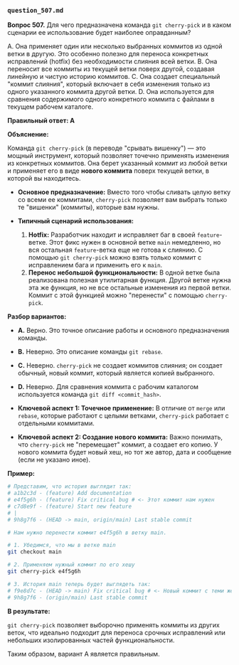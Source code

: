### `question_507.md`

**Вопрос 507.** Для чего предназначена команда `git cherry-pick` и в каком сценарии ее использование будет наиболее оправданным?

A. Она применяет один или несколько выбранных коммитов из одной ветки в другую. Это особенно полезно для переноса конкретных исправлений (hotfix) без необходимости слияния всей ветки.
B. Она переносит все коммиты из текущей ветки поверх другой, создавая линейную и чистую историю коммитов.
C. Она создает специальный "коммит слияния", который включает в себя изменения только из одного указанного коммита другой ветки.
D. Она используется для сравнения содержимого одного конкретного коммита с файлами в текущем рабочем каталоге.

**Правильный ответ: A**

**Объяснение:**

Команда `git cherry-pick` (в переводе "срывать вишенку") — это мощный инструмент, который позволяет точечно применять изменения из конкретных коммитов. Она берет указанный коммит из любой ветки и применяет его в виде **нового коммита** поверх текущей ветки, в которой вы находитесь.

*   **Основное предназначение:** Вместо того чтобы сливать целую ветку со всеми ее коммитами, `cherry-pick` позволяет вам выбрать только те "вишенки" (коммиты), которые вам нужны.

*   **Типичный сценарий использования:**
    1.  **Hotfix:** Разработчик находит и исправляет баг в своей `feature`-ветке. Этот фикс нужен в основной ветке `main` немедленно, но вся остальная `feature`-ветка еще не готова к слиянию. С помощью `git cherry-pick` можно взять только коммит с исправлением бага и применить его к `main`.
    2.  **Перенос небольшой функциональности:** В одной ветке была реализована полезная утилитарная функция. Другой ветке нужна эта же функция, но не все остальные изменения из первой ветки. Коммит с этой функцией можно "перенести" с помощью `cherry-pick`.

**Разбор вариантов:**
*   **A.** Верно. Это точное описание работы и основного предназначения команды.
*   **B.** Неверно. Это описание команды `git rebase`.
*   **C.** Неверно. `cherry-pick` не создает коммитов слияния; он создает обычный, новый коммит, который является копией выбранного.
*   **D.** Неверно. Для сравнения коммита с рабочим каталогом используется команда `git diff <commit_hash>`.

*   **Ключевой аспект 1: Точечное применение:** В отличие от `merge` или `rebase`, которые работают с целыми ветками, `cherry-pick` работает с отдельными коммитами.
*   **Ключевой аспект 2: Создание нового коммита:** Важно понимать, что `cherry-pick` не "перемещает" коммит, а создает его копию. У нового коммита будет новый хеш, но тот же автор, дата и сообщение (если не указано иное).

**Пример:**

```bash
# Представим, что история выглядит так:
# a1b2c3d - (feature) Add documentation
# e4f5g6h - (feature) Fix critical bug # <- Этот коммит нам нужен
# c7d8e9f - (feature) Start new feature
# |
# 9h8g7f6 - (HEAD -> main, origin/main) Last stable commit

# Нам нужно перенести коммит e4f5g6h в ветку main.

# 1. Убедимся, что мы в ветке main
git checkout main

# 2. Применяем нужный коммит по его хешу
git cherry-pick e4f5g6h

# 3. История main теперь будет выглядеть так:
# f9e8d7c - (HEAD -> main) Fix critical bug # <- Новый коммит с теми же изменениями
# 9h8g7f6 - (origin/main) Last stable commit
```

**В результате:**

`git cherry-pick` позволяет выборочно применять коммиты из других веток, что идеально подходит для переноса срочных исправлений или небольших изолированных частей функциональности.

Таким образом, вариант A является правильным.